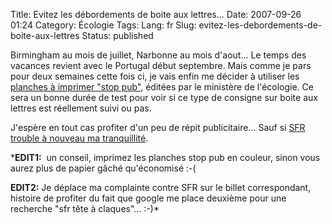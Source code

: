 Title: Evitez les débordements de boite aux lettres...
Date: 2007-09-26 01:24
Category: Écologie
Tags:
Lang: fr
Slug: evitez-les-debordements-de-boite-aux-lettres
Status: published

Birmingham au mois de juillet, Narbonne au mois d'aout... Le temps des vacances
revient avec le Portugal début septembre. Mais comme je pars pour deux semaines
cette fois ci, je vais enfin me décider à utiliser les [planches à imprimer
"stop pub"](http://www.environnement.gouv.fr/rubrique.php3?id_rubrique=1165),
éditées par le ministère de l'écologie. Ce sera un bonne durée de test pour
voir si ce type de consigne sur boite aux lettres est réellement suivi ou pas.

J'espère en tout cas profiter d'un peu de répit publicitaire... Sauf si [SFR
trouble à nouveau ma
tranquillité](/post/2007/08/21/SFR%3A-Tete-a-claques-ca-cest-sur).

***EDIT1:**  un conseil, imprimez les planches stop pub en couleur, sinon vous
aurez plus de papier gâché qu'économisé :-(

**EDIT2:** Je déplace ma complainte contre SFR sur le billet correspondant,
histoire de profiter du fait que google me place deuxième pour une recherche
"sfr tête à claques"... :-)*
